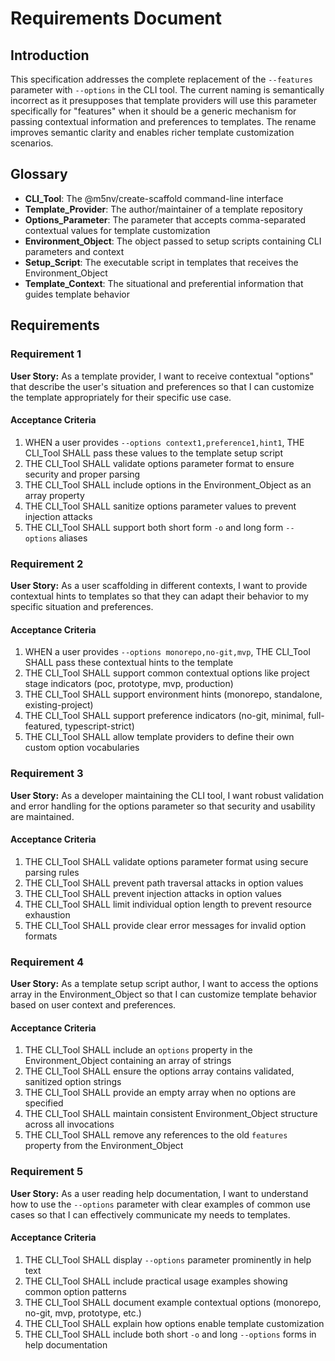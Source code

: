 # Requirements Document

## Introduction

This specification addresses the complete replacement of the `--features` parameter with `--options` in the CLI tool. The current naming is semantically incorrect as it presupposes that template providers will use this parameter specifically for "features" when it should be a generic mechanism for passing contextual information and preferences to templates. The rename improves semantic clarity and enables richer template customization scenarios.

## Glossary

- **CLI_Tool**: The @m5nv/create-scaffold command-line interface
- **Template_Provider**: The author/maintainer of a template repository
- **Options_Parameter**: The parameter that accepts comma-separated contextual values for template customization
- **Environment_Object**: The object passed to setup scripts containing CLI parameters and context
- **Setup_Script**: The executable script in templates that receives the Environment_Object
- **Template_Context**: The situational and preferential information that guides template behavior

## Requirements

### Requirement 1

**User Story:** As a template provider, I want to receive contextual "options" that describe the user's situation and preferences so that I can customize the template appropriately for their specific use case.

#### Acceptance Criteria

1. WHEN a user provides `--options context1,preference1,hint1`, THE CLI_Tool SHALL pass these values to the template setup script
2. THE CLI_Tool SHALL validate options parameter format to ensure security and proper parsing
3. THE CLI_Tool SHALL include options in the Environment_Object as an array property
4. THE CLI_Tool SHALL sanitize options parameter values to prevent injection attacks
5. THE CLI_Tool SHALL support both short form `-o` and long form `--options` aliases

### Requirement 2

**User Story:** As a user scaffolding in different contexts, I want to provide contextual hints to templates so that they can adapt their behavior to my specific situation and preferences.

#### Acceptance Criteria

1. WHEN a user provides `--options monorepo,no-git,mvp`, THE CLI_Tool SHALL pass these contextual hints to the template
2. THE CLI_Tool SHALL support common contextual options like project stage indicators (poc, prototype, mvp, production)
3. THE CLI_Tool SHALL support environment hints (monorepo, standalone, existing-project)
4. THE CLI_Tool SHALL support preference indicators (no-git, minimal, full-featured, typescript-strict)
5. THE CLI_Tool SHALL allow template providers to define their own custom option vocabularies

### Requirement 3

**User Story:** As a developer maintaining the CLI tool, I want robust validation and error handling for the options parameter so that security and usability are maintained.

#### Acceptance Criteria

1. THE CLI_Tool SHALL validate options parameter format using secure parsing rules
2. THE CLI_Tool SHALL prevent path traversal attacks in option values
3. THE CLI_Tool SHALL prevent injection attacks in option values
4. THE CLI_Tool SHALL limit individual option length to prevent resource exhaustion
5. THE CLI_Tool SHALL provide clear error messages for invalid option formats

### Requirement 4

**User Story:** As a template setup script author, I want to access the options array in the Environment_Object so that I can customize template behavior based on user context and preferences.

#### Acceptance Criteria

1. THE CLI_Tool SHALL include an `options` property in the Environment_Object containing an array of strings
2. THE CLI_Tool SHALL ensure the options array contains validated, sanitized option strings
3. THE CLI_Tool SHALL provide an empty array when no options are specified
4. THE CLI_Tool SHALL maintain consistent Environment_Object structure across all invocations
5. THE CLI_Tool SHALL remove any references to the old `features` property from the Environment_Object

### Requirement 5

**User Story:** As a user reading help documentation, I want to understand how to use the `--options` parameter with clear examples of common use cases so that I can effectively communicate my needs to templates.

#### Acceptance Criteria

1. THE CLI_Tool SHALL display `--options` parameter prominently in help text
2. THE CLI_Tool SHALL include practical usage examples showing common option patterns
3. THE CLI_Tool SHALL document example contextual options (monorepo, no-git, mvp, prototype, etc.)
4. THE CLI_Tool SHALL explain how options enable template customization
5. THE CLI_Tool SHALL include both short `-o` and long `--options` forms in help documentation